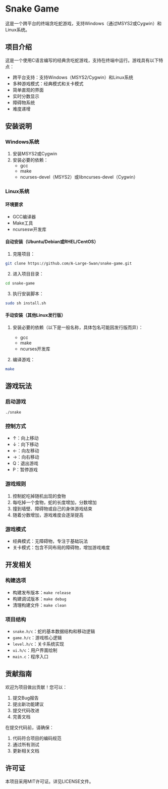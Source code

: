 # Snake Game

这是一个跨平台的终端贪吃蛇游戏，支持Windows（通过MSYS2或Cygwin）和Linux系统。

## 项目介绍

这是一个使用C语言编写的经典贪吃蛇游戏，支持在终端中运行。游戏具有以下特点：

- 跨平台支持：支持Windows（MSYS2/Cygwin）和Linux系统
- 多种游戏模式：经典模式和关卡模式
- 简单直观的界面
- 实时分数显示
- 障碍物系统
- 难度递增

## 安装说明

### Windows系统

1. 安装MSYS2或Cygwin
2. 安装必要的依赖：
   - gcc
   - make
   - ncurses-devel（MSYS2）或libncurses-devel（Cygwin）

### Linux系统

#### 环境要求
- GCC编译器
- Make工具
- ncursesw开发库

#### 自动安装（Ubuntu/Debian或RHEL/CentOS）

1. 克隆项目：
```bash
git clone https://github.com/A-Large-Swan/snake-game.git
```

2. 进入项目目录：
```bash
cd snake-game
```

3. 执行安装脚本：
```bash
sudo sh install.sh
```

#### 手动安装（其他Linux发行版）

1. 安装必要的依赖（以下是一般名称，具体包名可能因发行版而异）：
   - gcc
   - make
   - ncurses开发库

2. 编译游戏：
```bash
make
```

## 游戏玩法

### 启动游戏
```bash
./snake
```

### 控制方式
- ↑：向上移动
- ↓：向下移动
- ←：向左移动
- →：向右移动
- Q：退出游戏
- P：暂停游戏

### 游戏规则
1. 控制蛇吃掉随机出现的食物
2. 每吃掉一个食物，蛇的长度增加，分数增加
3. 撞到墙壁、障碍物或自己的身体游戏结束
4. 随着分数增加，游戏难度会逐渐提高

### 游戏模式
- 经典模式：无障碍物，专注于基础玩法
- 关卡模式：包含不同布局的障碍物，增加游戏难度

## 开发相关

### 构建选项
- 构建发布版本：`make release`
- 构建调试版本：`make debug`
- 清理构建文件：`make clean`

### 项目结构
- `snake.h/c`：蛇的基本数据结构和移动逻辑
- `game.h/c`：游戏核心逻辑
- `level.h/c`：关卡系统实现
- `ui.h/c`：用户界面绘制
- `main.c`：程序入口

## 贡献指南

欢迎为项目做出贡献！您可以：
1. 提交Bug报告
2. 提出新功能建议
3. 提交代码改进
4. 完善文档

在提交代码前，请确保：
1. 代码符合项目的编码规范
2. 通过所有测试
3. 更新相关文档

## 许可证

本项目采用MIT许可证。详见LICENSE文件。
